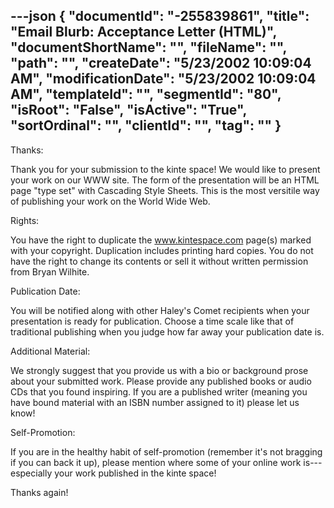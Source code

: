 ---json
{
  "documentId": "-255839861",
  "title": "Email Blurb: Acceptance Letter (HTML)",
  "documentShortName": "",
  "fileName": "",
  "path": "",
  "createDate": "5/23/2002 10:09:04 AM",
  "modificationDate": "5/23/2002 10:09:04 AM",
  "templateId": "",
  "segmentId": "80",
  "isRoot": "False",
  "isActive": "True",
  "sortOrdinal": "",
  "clientId": "",
  "tag": ""
}
---

Thanks:

Thank you for your submission to the kinte space! We would like to present your work on our WWW site. The form of the presentation will be an HTML page &quot;type set&quot; with Cascading Style Sheets. This is the most versitile way of publishing your work on the World Wide Web.


Rights:

You have the right to duplicate the www.kintespace.com page(s) marked with your copyright. Duplication includes printing hard copies. You do not have the right to change its contents or sell it without written permission from Bryan Wilhite.


Publication Date:

You will be notified along with other Haley's Comet recipients when your presentation is ready for publication. Choose a time scale like that of traditional publishing when you judge how far away your publication date is.


Additional Material:

We strongly suggest that you provide us with a bio or background prose about your submitted work. Please provide any published books or audio CDs that you found inspiring. If you are a published writer (meaning you have bound material with an ISBN number assigned to it) please let us know!


Self-Promotion:

If you are in the healthy habit of self-promotion (remember it's not bragging if you can back it up), please mention where some of your online work is---especially your work published in the kinte space!


Thanks again!
